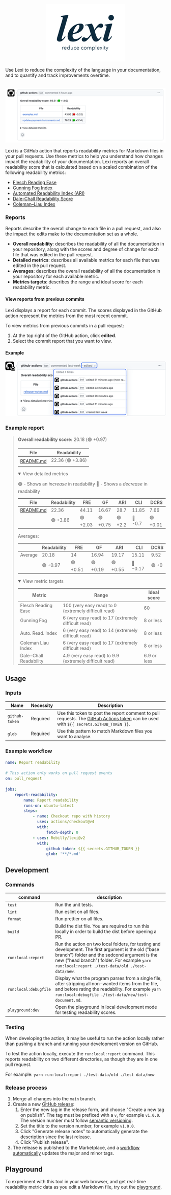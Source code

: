 <p align="center">
  <picture>
    <source srcset="images/logo_b&w_dark.png" media="(prefers-color-scheme: dark)">
    <img width="250" src="images/logo_b&w.png">
  </picture>
</p>
Use Lexi to reduce the complexity of the language in your documentation, and to quantify and track improvements overtime.
</br></br>

<p align="center">
  <picture>
    <source srcset="images/example_comment_dark.png" media="(prefers-color-scheme: dark)">
    <img src="images/example_comment.png">
  </picture>
</p>

Lexi is a GitHub action that reports readability metrics for Markdown files in your pull requests. Use these metrics to help you understand how changes impact the readability of your documentation. Lexi reports an overall readability score that is calculated based on a scaled combination of the following readability metrics:
- [Flesch Reading Ease](https://en.wikipedia.org/wiki/Flesch_reading_ease)
- [Gunning Fog Index](https://en.wikipedia.org/wiki/Gunning_fog_index)
- [Automated Readability Index (ARI)](https://en.wikipedia.org/wiki/Automated_readability_index)
- [Dale-Chall Readability Score](https://en.wikipedia.org/wiki/Dale%E2%80%93Chall_readability_formula)
- [Coleman–Liau Index](https://en.wikipedia.org/wiki/Coleman%E2%80%93Liau_index)

### Reports

Reports describe the overall change to each file in a pull request, and also the impact the edits make to the documentation set as a whole.

- **Overall readability**: describes the readability of all the documentation in your repository, along with the scores and degree of change for each file that was edited in the pull request.
- **Detailed metrics**: describes all available metrics for each file that was edited in the pull request.
- **Averages**: describes the overall readability of all the documentation in your repository for each available metric.
- **Metrics targets**: describes the range and ideal score for each readability metric.

#### View reports from previous commits

Lexi displays a report for each commit. The scores displayed in the GitHub action represent the metrics from the most recent commit.

To view metrics from previous commits in a pull request:

1. At the top right of the GitHub action, click **edited**.
1. Select the commit report that you want to view.

#### Example

<p align="center">
  <picture>
    <source srcset="images/dialogue_dark.png" media="(prefers-color-scheme: dark)">
    <img src="images/dialogue.png">
  </picture>
</p>

### Example report

> **Overall readability score:** 20.18 (🟢 +0.97)
>
> File | Readability
> --- | ---
> [README.md](https://github.com/Rebilly/lexi/blob/cce569da633a092c0a9b09bc1fe6d3df1b4dcb26/README.md "README.md") | 22.36 (🟢 +3.86)
>
> <details open>
>  <summary>View detailed metrics</summary>
>
> 🟢 - Shows an _increase_ in readability
> 🔴 - Shows a _decrease_ in readability
>
> File | Readability | FRE | GF | ARI | CLI | DCRS
> --- | --- | --- | --- | --- | --- | ---
> [README.md](https://github.com/Rebilly/lexi/blob/cce569da633a092c0a9b09bc1fe6d3df1b4dcb26/README.md "README.md") | 22.36 | 44.11 | 16.67 | 28.7 | 11.85 | 7.66
> &nbsp; | 🟢 +3.86 | 🟢 +2.03 | 🟢 +0.75 | 🟢 +2.2 | 🔴 -0.7 | 🟢 +0.01
>
> Averages:
>
> &nbsp; | Readability | FRE | GF | ARI | CLI | DCRS
> --- | --- | --- | --- | --- | --- | ---
> Average | 20.18 | 14 | 16.94 | 19.17 | 15.11 | 9.52
> &nbsp; | 🟢 +0.97 | 🟢 +0.51 | 🟢 +0.19 | 🟢 +0.55 | 🔴 -0.17 | 🟢 +0
>
> <details open>
>  <summary>View metric targets</summary>
>
> Metric | Range | Ideal score
> --- | --- | ---
> Flesch Reading Ease | 100 (very easy read) to 0 (extremely difficult read) | 60
> Gunning Fog | 6 (very easy read) to 17 (extremely difficult read) | 8 or less
> Auto. Read. Index | 6 (very easy read) to 14 (extremely difficult read) | 8 or less
> Coleman Liau Index | 6 (very easy read) to 17 (extremely difficult read) | 8 or less
> Dale-Chall Readability | 4.9 (very easy read) to 9.9 (extremely difficult read) | 6.9 or less
>
> </details>
>
> </details>
>
> </details>

## Usage

### Inputs

| Name           | Necessity | Description                                                                                                                                                                                                                                               |
| -------------- | --------- |-----------------------------------------------------------------------------------------------------------------------------------------------------------------------------------------------------------------------------------------------------------|
| `github-token` | Required  | Use this token to post the report comment to pull requests. The [GitHub Actions token](https://docs.github.com/en/actions/reference/authentication-in-a-workflow#about-the-github_token-secret) can be used with `${{ secrets.GITHUB_TOKEN }}`. |
| `glob`         | Required  | Use this pattern to match Markdown files you want to analyse.                                                                                                                                                                                    |

### Example workflow

```yaml
name: Report readability

# This action only works on pull request events
on: pull_request

jobs:
    report-readability:
        name: Report readability
        runs-on: ubuntu-latest
        steps:
            - name: Checkout repo with history
              uses: actions/checkout@v4
              with:
                  fetch-depth: 0
            - uses: Rebilly/lexi@v2
              with:
                  github-token: ${{ secrets.GITHUB_TOKEN }}
                  glob: '**/*.md'
```

## Development

### Commands

| command     | description                                                                                                                                                                                                                                     |
| ----------- | ----------------------------------------------------------------------------------------------------------------------------------------------------------------------------------------------------------------------------------------------- |
| `test`      | Run the unit tests.                                                                                                                                                                                                                             |
| `lint`      | Run eslint on all files.                                                                                                                                                                                                                        |
| `format`    | Run prettier on all files.                                                                                                                                                                                                                      |
| `build`     | Build the dist file. You are required to run this locally in order to build the dist before opening a PR.                                                                                                                                       |
| `run:local:report` | Run the action on two local folders, for testing and development. The first argument is the old ("base branch") folder and the sedcond argument is the new ("head branch") folder. For example `yarn run:local:report ./test-data/old ./test-data/new`. |
| `run:local:debugfile` | Display what the program parses from a single file, after stripping all non-wanted items from the file, and before rating the readability. For example `yarn run:local:debugfile ./test-data/new/test-document.md`. |
| `playground:dev` | Open the playground in local development mode for testing readability scores. |

### Testing

When developing the action, it may be useful to run the action locally rather than pushing a branch and running your development version on GitHub.

To test the action locally, execute the `run:local:report` command. This reports readability on two different directories, as though they are in one pull request.

For example: `yarn run:local:report ./test-data/old ./test-data/new`

### Release process

1. Merge all changes into the `main` branch.
1. Create a new [GitHub release](https://github.com/Rebilly/lexi/releases/new):
    1. Enter the new tag in the release form, and choose "Create a new tag on publish". The tag must be prefixed with a `v`, for example `v1.0.0`. \
    The version number must follow [semantic versioning](https://semver.org/).
    1. Set the title to the version number, for example `v1.0.0`.
    1. Click "Generate release notes" to automatically generate the description since the last release.
    1. Click "Publish release".
1. The release is published to the Marketplace, and a [workflow automatically](./.github/workflows/update-tags-post-release.yml) updates the major and minor tags.

## Playground

To experiment with this tool in your web browser, and get real-time readability metric data as you edit a Markdown file, try out the [playground](https://rebilly.github.io/lexi/).
